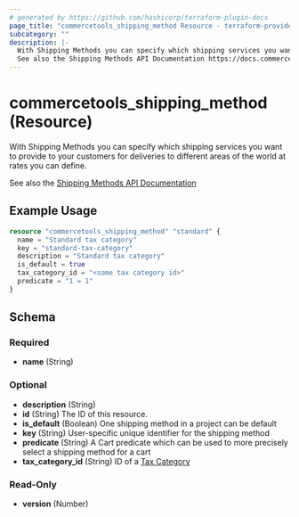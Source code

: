 ```yaml
---
# generated by https://github.com/hashicorp/terraform-plugin-docs
page_title: "commercetools_shipping_method Resource - terraform-provider-commercetools"
subcategory: ""
description: |-
  With Shipping Methods you can specify which shipping services you want to provide to your customers for deliveries to different areas of the world at rates you can define.
  See also the Shipping Methods API Documentation https://docs.commercetools.com/api/projects/shippingMethods
---
```


# commercetools_shipping_method (Resource)

With Shipping Methods you can specify which shipping services you want to provide to your customers for deliveries to different areas of the world at rates you can define.

See also the [Shipping Methods API Documentation](https://docs.commercetools.com/api/projects/shippingMethods)

## Example Usage

```terraform
resource "commercetools_shipping_method" "standard" {
  name = "Standard tax category"
  key = "standard-tax-category"
  description = "Standard tax category"
  is_default = true
  tax_category_id = "<some tax category id>"
  predicate = "1 = 1"
}
```

<!-- schema generated by tfplugindocs -->
## Schema

### Required

- **name** (String)

### Optional

- **description** (String)
- **id** (String) The ID of this resource.
- **is_default** (Boolean) One shipping method in a project can be default
- **key** (String) User-specific unique identifier for the shipping method
- **predicate** (String) A Cart predicate which can be used to more precisely select a shipping method for a cart
- **tax_category_id** (String) ID of a [Tax Category](https://docs.commercetools.com/api/projects/taxCategories#taxcategory)

### Read-Only

- **version** (Number)



